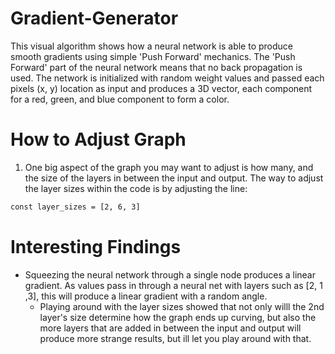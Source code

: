 # Gradient-Generator
This visual algorithm shows how a neural network is able to produce smooth gradients using simple 'Push Forward' mechanics. The 'Push Forward' part of the neural network means that no back propagation is used. The network is initialized with random weight values and passed each pixels (x, y) location as input and produces a 3D vector, each component for a red, green, and blue component to form a color.

# How to Adjust Graph

1. One big aspect of the graph you may want to adjust is how many, and the size of the layers in between the input and output. The way to adjust the layer sizes within the code is by adjusting the line:
```bash
const layer_sizes = [2, 6, 3]
```

# Interesting Findings
* Squeezing the neural network through a single node produces a linear gradient. As values pass in through a neural net with layers such as [2, 1 ,3], this will produce a linear gradient with a random angle.
  - Playing around with the layer sizes showed that not only willl the 2nd layer's size determine how the graph ends up curving, but also the more layers that are added in between the input and output will produce more strange results, but ill let you play around with that.

